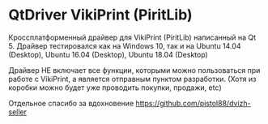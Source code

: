 # QtDriver VikiPrint (PiritLib)
Кроссплатформенный драйвер для VikiPrint (PiritLib) написанный на Qt 5.
Драйвер тестировался как на Windows 10, так и на Ubuntu 14.04 (Desktop), Ubuntu 16.04 (Desktop), Ubuntu 18.04 (Desktop)

Драйвер НЕ включает все функции, которыми можно пользоваться при работе с VikiPrint, а является отправным пунктом разработки. (Хотя из коробки можно будет уже проводить покупки, продажи, etc)

Отдельное спасибо за вдохновение https://github.com/pistol88/dvizh-seller
